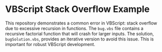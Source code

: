 # VBScript Stack Overflow Example
This repository demonstrates a common error in VBScript: stack overflow due to excessive recursion in functions.  The `bug.vbs` file contains a recursive factorial function that will crash for larger inputs. The solution, `bugSolution.vbs`, provides an iterative version to avoid this issue. This is important for robust VBScript development.